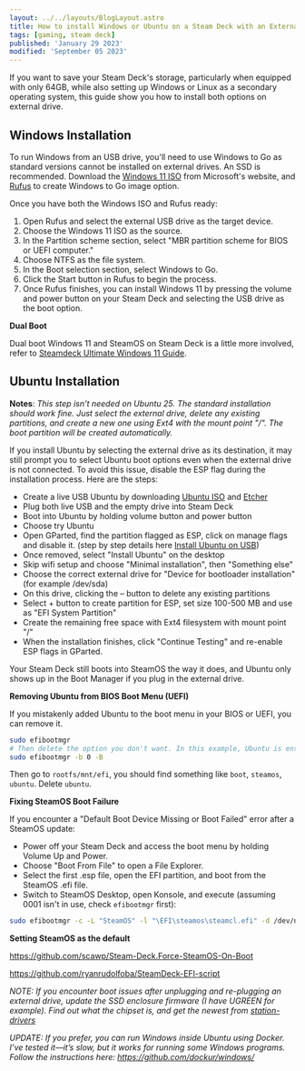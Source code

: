 ```yaml
---
layout: ../../layouts/BlogLayout.astro
title: How to install Windows or Ubuntu on a Steam Deck with an External USB Drive
tags: [gaming, steam deck]
published: 'January 29 2023'
modified: 'September 05 2023'
---
```


If you want to save your Steam Deck's storage, particularly when equipped with only 64GB, while also setting up Windows or Linux as a secondary operating system, this guide show you how to install both options on external drive.

## Windows Installation

To run Windows from an USB drive, you'll need to use Windows to Go as standard versions cannot be installed on external drives. An SSD is recommended. Download the [Windows 11 ISO](https://www.microsoft.com/en-us/software-download/windows11) from Microsoft's website, and [Rufus](https://rufus.ie/) to create Windows to Go image option.

Once you have both the Windows ISO and Rufus ready:

1. Open Rufus and select the external USB drive as the target device.
2. Choose the Windows 11 ISO as the source.
3. In the Partition scheme section, select "MBR partition scheme for BIOS or UEFI computer."
4. Choose NTFS as the file system.
5. In the Boot selection section, select Windows to Go.
6. Click the Start button in Rufus to begin the process.
7. Once Rufus finishes, you can install Windows 11 by pressing the volume and power button on your Steam Deck and selecting the USB drive as the boot option.

**Dual Boot**

Dual boot Windows 11 and SteamOS on Steam Deck is a little more involved, refer to [Steamdeck Ultimate Windows 11 Guide](https://github.com/baldsealion/Steamdeck-Ultimate-Windows11-Guide/wiki).

## Ubuntu Installation

**Notes**: *This step isn't needed on Ubuntu 25. The standard installation should work fine. Just select the external drive, delete any existing partitions, and create a new one using Ext4 with the mount point "/". The boot partition will be created automatically.*

If you install Ubuntu by selecting the external drive as its destination, it may still prompt you to select Ubuntu boot options even when the external drive is not connected. To avoid this issue, disable the ESP flag during the installation process. Here are the steps:

- Create a live USB Ubuntu by downloading [Ubuntu ISO](https://ubuntu.com/download/desktop) and [Etcher](https://etcher.balena.io/)
- Plug both live USB and the empty drive into Steam Deck
- Boot into Ubuntu by holding volume button and power button
- Choose try Ubuntu
- Open GParted, find the partition flagged as ESP, click on manage flags and disable it. (step by step details here [Install Ubuntu on USB](https://itsfoss.com/intsall-ubuntu-on-usb/))
- Once removed, select "Install Ubuntu" on the desktop
- Skip wifi setup and choose "Minimal installation", then "Something else"
- Choose the correct external drive for "Device for bootloader installation" (for example /dev/sda)
- On this drive, clicking the – button to delete any existing partitions
- Select + button to create partition for ESP, set size 100-500 MB and use as "EFI System Partition"
- Create the remaining free space with Ext4 filesystem with mount point "/"
- When the installation finishes, click "Continue Testing" and re-enable ESP flags in GParted.

Your Steam Deck still boots into SteamOS the way it does, and Ubuntu only shows up in the Boot Manager if you plug in the external drive.

**Removing Ubuntu from BIOS Boot Menu (UEFI)**

If you mistakenly added Ubuntu to the boot menu in your BIOS or UEFI, you can remove it.

```bash
sudo efibootmgr
# Then delete the option you don't want. In this example, Ubuntu is entry 0.
sudo efibootmgr -b 0 -B 
```

Then go to `rootfs/mnt/efi`, you should find something like `boot`, `steamos`, `ubuntu`. Delete `ubuntu`.

**Fixing SteamOS Boot Failure**

If you encounter a "Default Boot Device Missing or Boot Failed" error after a SteamOS update:

- Power off your Steam Deck and access the boot menu by holding Volume Up and Power.
- Choose "Boot From File" to open a File Explorer.
- Select the first .esp file, open the EFI partition, and boot from the SteamOS .efi file.
- Switch to SteamOS Desktop, open Konsole, and execute (assuming 0001 isn't in use, check `efibootmgr` first):

```bash
sudo efibootmgr -c -L "SteamOS" -l "\EFI\steamos\steamcl.efi" -d /dev/nvme0n1p1 -b 0001
```

**Setting SteamOS as the default**

<https://github.com/scawp/Steam-Deck.Force-SteamOS-On-Boot>

<https://github.com/ryanrudolfoba/SteamDeck-EFI-script>

*NOTE: If you encounter boot issues after unplugging and re-plugging an external drive, update the SSD enclosure firmware (I have UGREEN for example). Find out what the chipset is, and get the newest from [station-drivers](<https://www.station-drivers.com/index.php/en/component/remository/Drivers/Realtek/NVMe-USB-3.1/lang,en-gb/>)*

*UPDATE: If you prefer, you can run Windows inside Ubuntu using Docker. I’ve tested it—it’s slow, but it works for running some Windows programs. Follow the instructions here: https://github.com/dockur/windows/*